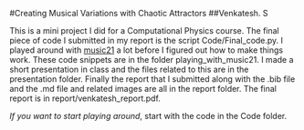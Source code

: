 #Creating Musical Variations with Chaotic Attractors
##Venkatesh. S

This is a mini project I did for a Computational Physics course. The final piece of code I submitted in my report is the script Code/Final_code.py. I played around with [music21](https://github.com/cuthbertLab/music21) a lot before I figured out how to make things work. These code snippets are in the folder playing_with_music21. I made a short presentation in class and the files related to this are in the presentation folder. Finally the report that I submitted along with the .bib file and the .md file and related images are all in the report folder. The final report is in report/venkatesh_report.pdf.

*If you want to start playing around*, start with the code in the Code folder. 
